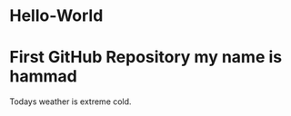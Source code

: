 # Hello-World
First GitHub Repository
my name is hammad
==================



Todays weather is extreme cold.
